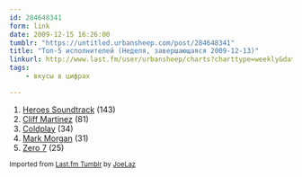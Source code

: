 ```yaml
---
id: 284648341
form: link
date: 2009-12-15 16:26:00
tumblr: "https://untitled.urbansheep.com/post/284648341"
title: "Топ-5 исполнителей (Неделя, завершающаяся 2009-12-13)"
linkurl: http://www.last.fm/user/urbansheep/charts?charttype=weekly&date_to=1260705600
tags:
    - вкусы в цифрах

---
```

<ol><li>
<a rel="nofollow" target="_blank" href="http://www.last.fm/music/Heroes+Soundtrack">Heroes Soundtrack</a> (143)</li>
<li>
<a rel="nofollow" target="_blank" href="http://www.last.fm/music/Cliff+Martinez">Cliff Martinez</a> (81)</li>
<li>
<a rel="nofollow" target="_blank" href="http://www.last.fm/music/Coldplay">Coldplay</a> (34)</li>
<li>
<a rel="nofollow" target="_blank" href="http://www.last.fm/music/Mark+Morgan">Mark Morgan</a> (31)</li>
<li>
<a rel="nofollow" target="_blank" href="http://www.last.fm/music/Zero+7">Zero 7</a> (25)</li>
</ol><p><small>Imported from <a rel="nofollow" target="_blank" href="http://joelaz.com/post/23488847/last-fm-tumblr-weekly-top-artists">Last.fm Tumblr</a> by <a rel="nofollow" target="_blank" href="http://joelaz.com">JoeLaz</a></small></p>

